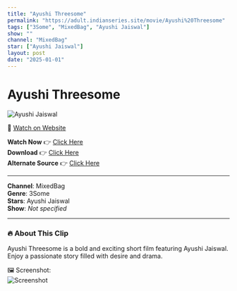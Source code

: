```yaml
---
title: "Ayushi Threesome"
permalink: "https://adult.indianseries.site/movie/Ayushi%20Threesome"
tags: ["3Some", "MixedBag", "Ayushi Jaiswal"]
show: ""
channel: "MixedBag"
star: ["Ayushi Jaiswal"]
layout: post
date: "2025-01-01"
---
```


# Ayushi Threesome

![Ayushi Jaiswal](https://shorts.desisins.com/wp-content/uploads/2024/03/Ayushi-DesiSins.com_.jpg)

🔗 [Watch on Website](https://adult.indianseries.site/movie/Ayushi%20Threesome)

**Watch Now** 👉 [Click Here](https://adult.indianseries.site/movie/Ayushi%20Threesome)  
**Download** 👉 [Click Here](https://adult.indianseries.site/movie/Ayushi%20Threesome)  
**Alternate Source** 👉 [Click Here](https://adult.indianseries.site/movie/Ayushi%20Threesome)

---

**Channel**: MixedBag  
**Genre**: 3Some  
**Stars**: Ayushi Jaiswal  
**Show**: *Not specified*

---

### 🔥 About This Clip

Ayushi Threesome is a bold and exciting short film featuring Ayushi Jaiswal. Enjoy a passionate story filled with desire and drama.
 
🖼️ Screenshot:  
![Screenshot](https://shorts.desisins.com/wp-content/uploads/2024/03/Ayushi-DesiSins.com_.jpg)
